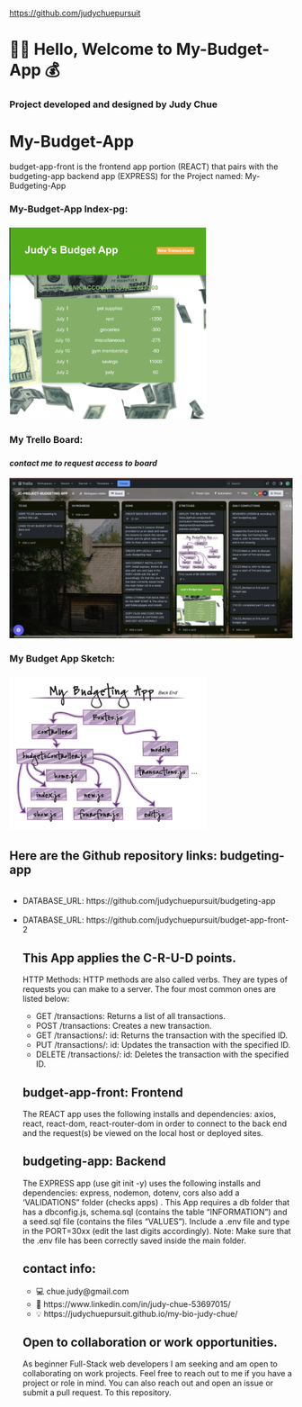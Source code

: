 https://github.com/judychuepursuit

<!DOCTYPE html>
<html>
  <head>
   <h1>👋🏻 Hello,  Welcome to My-Budget-App 💰</h1>
<h3>Project developed and designed  by Judy Chue</h3>
  </head>
  <body>
    <h1>My-Budget-App</h1>
    <p>
budget-app-front is the frontend app portion (REACT) that pairs with the budgeting-app backend app (EXPRESS) for the Project named:
My-Budgeting-App

<h3>My-Budget-App Index-pg:<h3> 
<img alt="my-budget-app Index page"
src="img/Frnt_budget App_Index pg alt .png" width="350"></img>
<br> 
<h3>My Trello Board:<h3> <h4><i>contact me to request access to board</i></h4>
<img alt="BUDGET TRELLO BOARD" src="img/Judy Budget app Trello Board.png" width="550"></img>

<h3>My Budget App Sketch:<h3> 
<img alt="budget-sketch" src="img/Budget App Sketch_2.png" width="350"></img>

<h2> Here are the Github repository links: budgeting-app </h2>
      <ul>
         <!-- <li>Deployed_APP: <a href= https://my-budget-app.onrender.com>Budget App</a></li> -->
<br>
        <li>DATABASE_URL: https://github.com/judychuepursuit/budgeting-app</li>
<br>
        <li>DATABASE_URL: https://github.com/judychuepursuit/budget-app-front-2</li>

<h2> This App applies the C-R-U-D points.</h2>
<p>HTTP Methods: HTTP methods are also called verbs. They are types of requests you can make to a server. The four most common ones are listed below:</p>
<ul>
      <li>GET /transactions: Returns a list of all transactions.</li>
      <li>POST /transactions: Creates a new transaction.</li>
      <li>GET /transactions/: id: Returns the transaction with the specified ID.</li>
      <li>PUT /transactions/: id: Updates the transaction with the specified ID.</li>
      <li>DELETE /transactions/: id: Deletes the transaction with the specified ID.</li>
</ul>
<h2>budget-app-front: Frontend</h2>
<p>
  The REACT app uses the following installs and dependencies: axios, react, react-dom, react-router-dom in order to connect to the back end and the request(s) be viewed on the local host or deployed sites.
<br>
<h2>budgeting-app: Backend</h2>
  The EXPRESS app (use git init -y) uses the following installs and dependencies: express, nodemon, dotenv, cors also add a ‘VALIDATIONS” folder (checks apps) . 
  This App requires a db folder that has a dbconfig.js, schema.sql (contains the table “INFORMATION”) and a  seed.sql file (contains the files “VALUES”).
  Include a .env file and type in the PORT=30xx (edit the last digits accordingly). 
  Note: Make sure that the .env file has been correctly saved inside the main folder.  
<h2>contact info:</h2>
<ul>
    <li>💻  chue.judy@gmail.com</li>
    <li>💟  https://www.linkedin.com/in/judy-chue-53697015/</li>
    <li>💡  https://judychuepursuit.github.io/my-bio-judy-chue/</li>
</ul>
</p>
<h2>Open to collaboration or work opportunities.</h2>
<p>
As beginner Full-Stack web developers I am seeking and am open to collaborating on work projects. Feel free to reach out to me if you have a project or role in mind. You can also reach out and open an issue or submit a pull request. To this repository.</p>
